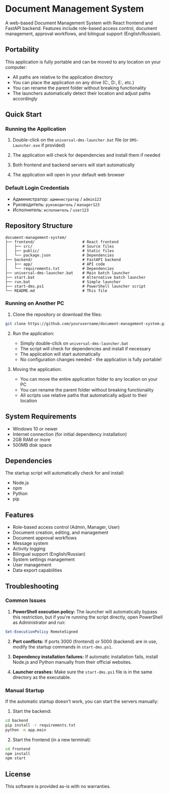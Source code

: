 # Document Management System

A web-based Document Management System with React frontend and FastAPI backend. Features include role-based access control, document management, approval workflows, and bilingual support (English/Russian).

## Portability

This application is fully portable and can be moved to any location on your computer:

- All paths are relative to the application directory
- You can place the application on any drive (C:, D:, E:, etc.)
- You can rename the parent folder without breaking functionality
- The launchers automatically detect their location and adjust paths accordingly

## Quick Start

### Running the Application
1. Double-click on the `universal-dms-launcher.bat` file (or `DMS-Launcher.exe` if provided)


2. The application will check for dependencies and install them if needed
3. Both frontend and backend servers will start automatically
4. The application will open in your default web browser

### Default Login Credentials
- Администратор: `администратор` / `admin123`
- Руководитель: `руководитель` / `manager123`
- Исполнитель: `исполнитель` / `user123`

## Repository Structure

```
document-management-system/
├── frontend/                     # React frontend
│   ├── src/                      # Source files
│   ├── public/                   # Static files
│   └── package.json              # Dependencies
├── backend/                      # FastAPI backend
│   ├── app/                      # API code
│   └── requirements.txt          # Dependencies
├── universal-dms-launcher.bat    # Main batch launcher
├── start.bat                     # Alternative batch launcher
├── run.bat                       # Simple launcher
├── start-dms.ps1                 # PowerShell launcher script
└── README.md                     # This file
```


### Running on Another PC

1. Clone the repository or download the files:
```bash
git clone https://github.com/yourusername/document-management-system.git
```

2. Run the application:
   - Simply double-click on `universal-dms-launcher.bat`
   - The script will check for dependencies and install if necessary
   - The application will start automatically
   - No configuration changes needed - the application is fully portable!

3. Moving the application:
   - You can move the entire application folder to any location on your PC
   - You can rename the parent folder without breaking functionality
   - All scripts use relative paths that automatically adjust to their location

## System Requirements

- Windows 10 or newer
- Internet connection (for initial dependency installation)
- 2GB RAM or more
- 500MB disk space

## Dependencies

The startup script will automatically check for and install:
- Node.js
- npm
- Python
- pip

## Features

- Role-based access control (Admin, Manager, User)
- Document creation, editing, and management
- Document approval workflows
- Message system
- Activity logging
- Bilingual support (English/Russian)
- System settings management
- User management
- Data export capabilities

## Troubleshooting

### Common Issues

1. **PowerShell execution policy:** The launcher will automatically bypass this restriction, but if you're running the script directly, open PowerShell as Administrator and run:
```powershell
Set-ExecutionPolicy RemoteSigned
```

2. **Port conflicts:** If ports 3000 (frontend) or 5000 (backend) are in use, modify the startup commands in `start-dms.ps1`.

3. **Dependency installation failures:** If automatic installation fails, install Node.js and Python manually from their official websites.

4. **Launcher crashes:** Make sure the `start-dms.ps1` file is in the same directory as the executable.

### Manual Startup

If the automatic startup doesn't work, you can start the servers manually:

1. Start the backend:
```bash
cd backend
pip install -r requirements.txt
python -m app.main
```

2. Start the frontend (in a new terminal):
```bash
cd frontend
npm install
npm start
```

## License

This software is provided as-is with no warranties. 
